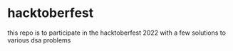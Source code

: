 # hacktoberfest
this repo is to participate in the hacktoberfest 2022 with a few solutions to various dsa problems
